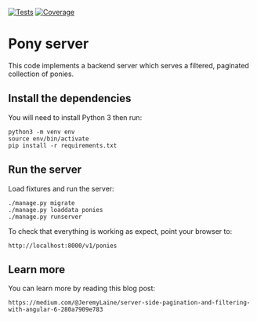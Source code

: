 [![Tests](https://github.com/jlaine/pony-pagination-server/workflows/tests/badge.svg)](https://github.com/jlaine/pony-pagination-server/actions)
[![Coverage](https://img.shields.io/codecov/c/github/jlaine/pony-pagination-server.svg)](https://codecov.io/github/jlaine/pony-pagination-server)

# Pony server

This code implements a backend server which serves a filtered, paginated
collection of ponies.

## Install the dependencies

You will need to install Python 3 then run:

    python3 -m venv env
    source env/bin/activate
    pip install -r requirements.txt

## Run the server

Load fixtures and run the server:

    ./manage.py migrate
    ./manage.py loaddata ponies
    ./manage.py runserver

To check that everything is working as expect, point your browser to:

    http://localhost:8000/v1/ponies

## Learn more

You can learn more by reading this blog post:

    https://medium.com/@JeremyLaine/server-side-pagination-and-filtering-with-angular-6-280a7909e783

